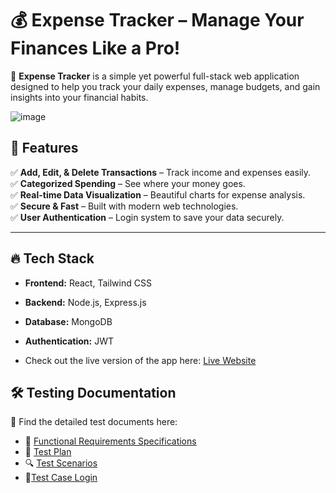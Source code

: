 # 💰 Expense Tracker – Manage Your Finances Like a Pro!  

🚀 **Expense Tracker** is a simple yet powerful full-stack web application designed to help you track your daily expenses, manage budgets, and gain insights into your financial habits.  

![image](https://github.com/user-attachments/assets/d2ee40a8-626e-4b08-91b0-87588257f570)

## 🌟 Features  
✅ **Add, Edit, & Delete Transactions** – Track income and expenses easily.  
✅ **Categorized Spending** – See where your money goes.  
✅ **Real-time Data Visualization** – Beautiful charts for expense analysis.  
✅ **Secure & Fast** – Built with modern web technologies.  
✅ **User Authentication** – Login system to save your data securely.  

---

## 🔥 Tech Stack  
- **Frontend:** React, Tailwind CSS  
- **Backend:** Node.js, Express.js  
- **Database:** MongoDB  
- **Authentication:** JWT

- Check out the live version of the app here: [Live Website](https://expense-traker-six.vercel.app/)



## 🛠️ Testing Documentation

📌 Find the detailed test documents here:

- 📄 [Functional Requirements Specifications](FRS/FRS.md)
- 📜 [Test Plan](TestPlan/TestPlans.md)
- 🔍 [Test Scenarios](TestScenarios/Testscenarios.md)
- 📕[Test Case Login](TestCase/Testcases.md)
